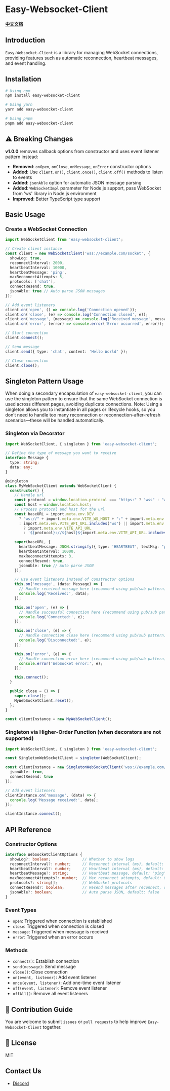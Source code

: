 # Easy-Websocket-Client

**[中文文档](https://github.com/JsonLee12138/easy-websocket-client/blob/main/README.md)**

## Introduction

`Easy-Websocket-Client` is a library for managing WebSocket connections, providing features such as automatic reconnection, heartbeat messages, and event handling.

## Installation

```bash
# Using npm
npm install easy-websocket-client

# Using yarn
yarn add easy-websocket-client

# Using pnpm
pnpm add easy-websocket-client
```

## ⚠️ Breaking Changes

**v1.0.0** removes callback options from constructor and uses event listener pattern instead:

- **Removed**: `onOpen`, `onClose`, `onMessage`, `onError` constructor options
- **Added**: Use `client.on()`, `client.once()`, `client.off()` methods to listen to events
- **Added**: `jsonAble` option for automatic JSON message parsing
- **Added**: `WebSocketImpl` parameter for Node.js support, pass WebSocket from 'ws' library in Node.js environment
- **Improved**: Better TypeScript type support

## Basic Usage

### Create a WebSocket Connection

```typescript
import WebSocketClient from 'easy-websocket-client';

// Create client instance
const client = new WebSocketClient('wss://example.com/socket', {
  showLog: true,
  reconnectInterval: 2000,
  heartbeatInterval: 10000,
  heartbeatMessage: 'ping',
  maxReconnectAttempts: 5,
  protocols: ['chat'],
  connectResend: true,
  jsonAble: true // Auto parse JSON messages
});

// Add event listeners
client.on('open', () => console.log('Connection opened'));
client.on('close', (e) => console.log('Connection closed', e));
client.on('message', (message) => console.log('Received message', message));
client.on('error', (error) => console.error('Error occurred', error));

// Start connection
client.connect();

// Send message
client.send({ type: 'chat', content: 'Hello World' });

// Close connection
client.close();
```

## Singleton Pattern Usage

When doing a secondary encapsulation of `easy-websocket-client`, you can use the singleton pattern to ensure that the same WebSocket connection is used across different pages, avoiding duplicate connections.
Note: Using a singleton allows you to instantiate in all pages or lifecycle hooks, so you don’t need to handle too many reconnection or reconnection-after-refresh scenarios—these will be handled automatically.

### Singleton via Decorator

```typescript
import WebSocketClient, { singleton } from 'easy-websocket-client';

// Define the type of message you want to receive
interface Message {
  type: string;
  data: any;
}

@singleton
class MyWebSocketClient extends WebSocketClient {
  constructor() {
    // Handle url
    const protocol = window.location.protocol === "https:" ? "wss" : "ws";
    const host = window.location.host;
    // Process protocol and host for the url
    const baseURL = import.meta.env.DEV
      ? "ws://" + import.meta.env.VITE_WS_HOST + ":" + import.meta.env.VITE_PORT + "/ws"
      : import.meta.env.VITE_API_URL.includes("ws") || import.meta.env.VITE_API_URL.includes("http")
        ? import.meta.env.VITE_API_URL
        : `${protocol}://${host}${import.meta.env.VITE_API_URL.includes("/") ? "" : "/"}${import.meta.env.VITE_API_URL}`;

    super(baseURL, {
      heartbeatMessage: JSON.stringify({ type: 'HEARTBEAT', textMsg: "ping" }),
      heartbeatInterval: 10000,
      maxReconnectAttempts: 3,
      connectResend: true,
      jsonAble: true // Auto parse JSON
    });

    // Use event listeners instead of constructor options
    this.on('message', (data: Message) => {
      // Handle received message here (recommend using pub/sub pattern)
      console.log('Received:', data);
    });

    this.on('open', (e) => {
      // Handle successful connection here (recommend using pub/sub pattern)
      console.log('Connected:', e);
    });

    this.on('close', (e) => {
      // Handle connection close here (recommend using pub/sub pattern)
      console.log('Disconnected:', e);
    });

    this.on('error', (e) => {
      // Handle connection error here (recommend using pub/sub pattern)
      console.error('WebSocket error:', e);
    });

    this.connect();
  }

  public close = () => {
    super.close();
    MyWebSocketClient.reset();
  };
}

const clientInstance = new MyWebSocketClient();
```

### Singleton via Higher-Order Function (when decorators are not supported)

```typescript
import WebSocketClient, { singleton } from 'easy-websocket-client';

const SingletonWebSocketClient = singleton(WebSocketClient);

const clientInstance = new SingletonWebSocketClient('wss://example.com/socket', {
  jsonAble: true,
  connectResend: true
});

// Add event listeners
clientInstance.on('message', (data) => {
  console.log('Message received:', data);
});

clientInstance.connect();
```

## API Reference

### Constructor Options

```typescript
interface WebSocketClientOptions {
  showLog?: boolean;              // Whether to show logs
  reconnectInterval?: number;     // Reconnect interval (ms), default: 1000
  heartbeatInterval?: number;     // Heartbeat interval (ms), default: 10000
  heartbeatMessage?: string;      // Heartbeat message, default: "ping"
  maxReconnectAttempts?: number;  // Max reconnect attempts, default: 0 (unlimited)
  protocols?: string[];           // WebSocket protocols
  connectResend?: boolean;        // Resend messages after reconnect, default: false
  jsonAble?: boolean;             // Auto parse JSON, default: false
}
```

### Event Types

- `open`: Triggered when connection is established
- `close`: Triggered when connection is closed
- `message`: Triggered when message is received
- `error`: Triggered when an error occurs

### Methods

- `connect()`: Establish connection
- `send(message)`: Send message
- `close()`: Close connection
- `on(event, listener)`: Add event listener
- `once(event, listener)`: Add one-time event listener
- `off(event, listener)`: Remove event listener
- `offAll()`: Remove all event listeners

## 📝 Contribution Guide

You are welcome to submit `issues` or `pull requests` to help improve `Easy-Websocket-Client` together.

## 📄 License

MIT

## Contact Us

- [Discord](https://discord.gg/666U6JTCQY)
